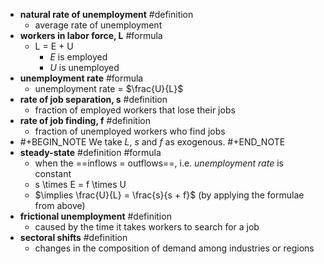 - **natural rate of unemployment** #definition
	- average rate of unemployment
- **workers in labor force, L** #formula
	- L = E + U
		- *E* is employed
		- *U* is unemployed
- **unemployment rate** #formula
	- unemployment rate = $\frac{U}{L}$
- **rate of job separation, s** #definition
	- fraction of employed workers that lose their jobs
- **rate of job finding, f** #definition
	- fraction of unemployed workers who find jobs
- #+BEGIN_NOTE
  We take *L*, *s* and *f* as exogenous.
  #+END_NOTE
- **steady-state** #definition #formula
	- when the ==inflows = outflows==, i.e. *unemployment rate* is constant
	- s \times E = f \times U
	- $\implies \frac{U}{L} = \frac{s}{s + f}$ (by applying the formulae from above)
- **frictional unemployment** #definition
	- caused by the time it takes workers to search for a job
- **sectoral shifts** #definition
	- changes in the composition of demand among industries or regions